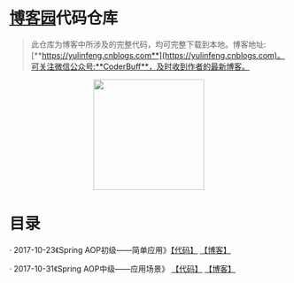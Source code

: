 # [博客园](yulinfeng.cnblogs.com)代码仓库

> 此仓库为博客中所涉及的完整代码，均可完整下载到本地。博客地址:[**https://yulinfeng.cnblogs.com**](https://yulinfeng.cnblogs.com)。可关注微信公众号:**CoderBuff**，及时收到作者的最新博客。
<div align=center><img width="200" height="200" src="https://raw.githubusercontent.com/yu-linfeng/BlogRepositories/master/resources/img/wechat_logo.jpg"/></div>

# 目录
· 2017-10-23《Spring AOP初级——简单应用》[【代码】](https://github.com/yu-linfeng/BlogRepositories/tree/master/repositories/Spring%20AOP%E5%88%9D%E7%BA%A7%E2%80%94%E2%80%94%E7%AE%80%E5%8D%95%E4%BD%BF%E7%94%A8)
[【博客】](http://www.cnblogs.com/yulinfeng/p/7719128.html)

· 2017-10-31《Spring AOP中级——应用场景》 [【代码】](https://github.com/yu-linfeng/BlogRepositories/tree/master/repositories/Spring%20AOP%E4%B8%AD%E7%BA%A7%E2%80%94%E2%80%94%E5%BA%94%E7%94%A8%E5%9C%BA%E6%99%AF) [【博客】](http://www.cnblogs.com/yulinfeng/p/7719128.html)
